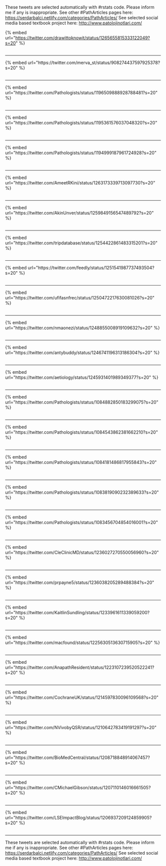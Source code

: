 

These tweets are selected automatically with #rstats code. Please inform me if any is inappropriate.
See other #PathArticles pages here: https://serdarbalci.netlify.com/categories/PathArticles/ 
See selected social media based textbook project here: http://www.patolojinotlari.com/

{% embed url="https://twitter.com/drawittoknowit/status/1265655815333122049?s=20" %}<br>
<br>
<hr>
{% embed url="https://twitter.com/merva_st/status/908274437597925378?s=20" %}<br>
<br>
<hr>
{% embed url="https://twitter.com/Pathologists/status/1196509888928788481?s=20" %}<br>
<br>
<hr>
{% embed url="https://twitter.com/Pathologists/status/1195361576037048320?s=20" %}<br>
<br>
<hr>
{% embed url="https://twitter.com/Pathologists/status/1194999187961724928?s=20" %}<br>
<br>
<hr>
{% embed url="https://twitter.com/AmeetRKini/status/1263173339713097730?s=20" %}<br>
<br>
<hr>
{% embed url="https://twitter.com/AkinUnver/status/1259849156547489792?s=20" %}<br>
<br>
<hr>
{% embed url="https://twitter.com/tripdatabase/status/1254422861483315201?s=20" %}<br>
<br>
<hr>
{% embed url="https://twitter.com/feedly/status/1251541987737493504?s=20" %}<br>
<br>
<hr>
{% embed url="https://twitter.com/ufifasnfrec/status/1250472217630081026?s=20" %}<br>
<br>
<hr>
{% embed url="https://twitter.com/nmaonezi/status/1248855008919109632?s=20" %}<br>
<br>
<hr>
{% embed url="https://twitter.com/antybuddy/status/1246741196313186304?s=20" %}<br>
<br>
<hr>
{% embed url="https://twitter.com/aetiology/status/1245931401989349377?s=20" %}<br>
<br>
<hr>
{% embed url="https://twitter.com/Pathologists/status/1084882850183299075?s=20" %}<br>
<br>
<hr>
{% embed url="https://twitter.com/Pathologists/status/1084543862381662210?s=20" %}<br>
<br>
<hr>
{% embed url="https://twitter.com/Pathologists/status/1084181486817955843?s=20" %}<br>
<br>
<hr>
{% embed url="https://twitter.com/Pathologists/status/1083819090232389633?s=20" %}<br>
<br>
<hr>
{% embed url="https://twitter.com/Pathologists/status/1083456704854016001?s=20" %}<br>
<br>
<hr>
{% embed url="https://twitter.com/CleClinicMD/status/1236027270550056960?s=20" %}<br>
<br>
<hr>
{% embed url="https://twitter.com/prpayne5/status/1236038205289488384?s=20" %}<br>
<br>
<hr>
{% embed url="https://twitter.com/KaitlinSundling/status/1233961611339059200?s=20" %}<br>
<br>
<hr>
{% embed url="https://twitter.com/macfound/status/1225630513630715905?s=20" %}<br>
<br>
<hr>
{% embed url="https://twitter.com/AnapathResident/status/1223107239520522241?s=20" %}<br>
<br>
<hr>
{% embed url="https://twitter.com/CochraneUK/status/1214597830096109568?s=20" %}<br>
<br>
<hr>
{% embed url="https://twitter.com/NVivobyQSR/status/1210642783419191297?s=20" %}<br>
<br>
<hr>
{% embed url="https://twitter.com/BioMedCentral/status/1208718848914067457?s=20" %}<br>
<br>
<hr>
{% embed url="https://twitter.com/CMichaelGibson/status/1207110146016661505?s=20" %}<br>
<br>
<hr>
{% embed url="https://twitter.com/LSEImpactBlog/status/1206937209124859905?s=20" %}<br>
<br>
<hr>


These tweets are selected automatically with #rstats code. Please inform me if any is inappropriate.
See other #PathArticles pages here: https://serdarbalci.netlify.com/categories/PathArticles/ 
See selected social media based textbook project here: http://www.patolojinotlari.com/
